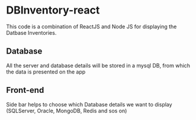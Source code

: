 # DBInventory-react
This code is a combination of ReactJS and Node JS for displaying the Datbase Inventories.

## Database
All the server and database details will be stored in a mysql DB, from which the data is presented on the app 

## Front-end
Side bar helps to choose which Database details we want to display (SQLServer, Oracle, MongoDB, Redis and sos on)

